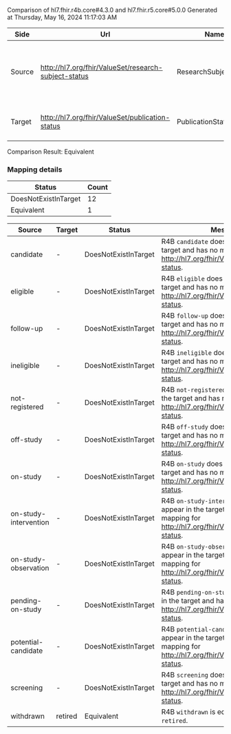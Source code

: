 Comparison of hl7.fhir.r4b.core#4.3.0 and hl7.fhir.r5.core#5.0.0
Generated at Thursday, May 16, 2024 11:17:03 AM

| Side | Url | Name | Title | Description |
| --- | --- | --- | --- | --- |
| Source | http://hl7.org/fhir/ValueSet/research-subject-status | ResearchSubjectStatus | ResearchSubjectStatus | Indicates the progression of a study subject through a study. |
| Target | http://hl7.org/fhir/ValueSet/publication-status | PublicationStatus | PublicationStatus | The lifecycle status of an artifact. |


Comparison Result: Equivalent


### Mapping details

| Status | Count |
| ------ | ----- |
DoesNotExistInTarget | 12 |
Equivalent | 1 |


| Source | Target | Status | Message |
| ------ | ------ | ------ | ------- |
| candidate | - | DoesNotExistInTarget | R4B `candidate` does not appear in the target and has no mapping for http://hl7.org/fhir/ValueSet/publication-status. |
| eligible | - | DoesNotExistInTarget | R4B `eligible` does not appear in the target and has no mapping for http://hl7.org/fhir/ValueSet/publication-status. |
| follow-up | - | DoesNotExistInTarget | R4B `follow-up` does not appear in the target and has no mapping for http://hl7.org/fhir/ValueSet/publication-status. |
| ineligible | - | DoesNotExistInTarget | R4B `ineligible` does not appear in the target and has no mapping for http://hl7.org/fhir/ValueSet/publication-status. |
| not-registered | - | DoesNotExistInTarget | R4B `not-registered` does not appear in the target and has no mapping for http://hl7.org/fhir/ValueSet/publication-status. |
| off-study | - | DoesNotExistInTarget | R4B `off-study` does not appear in the target and has no mapping for http://hl7.org/fhir/ValueSet/publication-status. |
| on-study | - | DoesNotExistInTarget | R4B `on-study` does not appear in the target and has no mapping for http://hl7.org/fhir/ValueSet/publication-status. |
| on-study-intervention | - | DoesNotExistInTarget | R4B `on-study-intervention` does not appear in the target and has no mapping for http://hl7.org/fhir/ValueSet/publication-status. |
| on-study-observation | - | DoesNotExistInTarget | R4B `on-study-observation` does not appear in the target and has no mapping for http://hl7.org/fhir/ValueSet/publication-status. |
| pending-on-study | - | DoesNotExistInTarget | R4B `pending-on-study` does not appear in the target and has no mapping for http://hl7.org/fhir/ValueSet/publication-status. |
| potential-candidate | - | DoesNotExistInTarget | R4B `potential-candidate` does not appear in the target and has no mapping for http://hl7.org/fhir/ValueSet/publication-status. |
| screening | - | DoesNotExistInTarget | R4B `screening` does not appear in the target and has no mapping for http://hl7.org/fhir/ValueSet/publication-status. |
| withdrawn | retired | Equivalent | R4B `withdrawn` is equivalent to R5 `retired`. |

